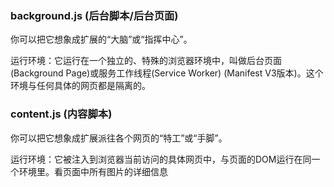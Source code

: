 ### background.js (后台脚本/后台页面)
你可以把它想象成扩展的“大脑”或“指挥中心”。

运行环境：它运行在一个独立的、特殊的浏览器环境中，叫做后台页面(Background Page)或服务工作线程(Service Worker) (Manifest V3版本)。这个环境与任何具体的网页都是隔离的。

### content.js (内容脚本)
你可以把它想象成扩展派往各个网页的“特工”或“手脚”。

运行环境：它被注入到浏览器当前访问的具体网页中，与页面的DOM运行在同一个环境里。看页面中所有图片的详细信息
